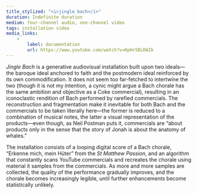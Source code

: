 ```yaml
---
title_stylized: "<i>jingle bach</i>"
duration: Indefinite duration
medium: four-channel audio, one-channel video
tags: installation video
media_links: 
    - 
        label: documentation
        url: https://www.youtube.com/watch?v=KpHrSDLRAIk
---
```

*Jingle Bach* is a generative audiovisual installation built upon two ideals—the baroque ideal anchored to faith and the postmodern ideal reinforced by its own commodification. It does not seem too far-fetched to intertwine the two (though it is not my intention, a cynic might argue a Bach chorale has the same ambition and objective as a Coke commercial), resulting in an iconoclastic rendition of Bach performed by rarefied commercials. The reconstruction and fragmentation make it inevitable for both Bach and the commercials to be taken literally here—the former is reduced to a combination of musical notes, the latter a visual representation of the products—even though, as Neil Postman puts it, commercials are “about products only in the sense that the story of Jonah is about the anatomy of whales.” 

The installation consists of a looping digital score of a Bach chorale, “Erkenne mich, mein Hüter” from the *St Matthew Passion*, and an algorithm that constantly scans YouTube commercials and recreates the chorale using material it samples from the commercials. As more and more samples are collected, the quality of the performance gradually improves, and the chorale becomes increasingly legible, until further enhancements become statistically unlikely. 